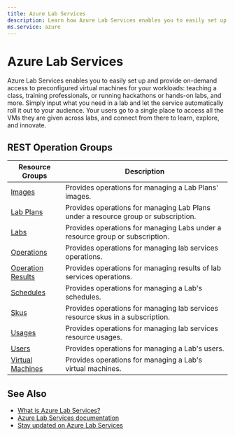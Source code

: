 ```yaml
---
title: Azure Lab Services
description: Learn how Azure Lab Services enables you to easily set up and provide on-demand access to preconfigured virtual machines for your workloads.
ms.service: azure
---
```

 
# Azure Lab Services
 

 
Azure Lab Services enables you to easily set up and provide on-demand access to preconfigured virtual machines for your workloads: teaching a class, training professionals, or running hackathons or hands-on labs, and more. Simply input what you need in a lab and let the service automatically roll it out to your audience. Your users go to a single place to access all the VMs they are given across labs, and connect from there to learn, explore, and innovate. 
 

 
## REST Operation Groups
 
 
 
| Resource Groups                                 | Description                                                                                                          |
|-------------------------------------------------|----------------------------------------------------------------------------------------------------------------------|
| [Images](xref:management.azure.com.labservices.images)   | Provides operations for managing a Lab Plans' images.                                                       | 
| [Lab Plans](xref:management.azure.com.labservices.labplans)                  | Provides operations for managing Lab Plans under a resource group or subscription.      |                                            | 
| [Labs](xref:management.azure.com.labservices.labs)                                  | Provides operations for managing Labs under a resource group or subscription.    |                                              | 
| [Operations](xref:management.azure.com.labservices.operations)                   | Provides operations for managing lab services operations.                           |
| [Operation Results](xref:management.azure.com.labservices.operationresults)               | Provides operations for managing results of lab services operations.       |                                          | 
| [Schedules](xref:management.azure.com.labservices.schedules)                   | Provides operations for managing a Lab's schedules.                                   | 
| [Skus](xref:management.azure.com.labservices.skus)                   | Provides operations for managing lab services resource skus in a subscription.                  | 
| [Usages](xref:management.azure.com.labservices.usages)                   | Provides operations for managing lab services resource usages.                              | 
| [Users](xref:management.azure.com.labservices.users)                                | Provides operations for managing a Lab's users.                                  | 
| [Virtual Machines](xref:management.azure.com.labservices.virtualmachines)                   | Provides operations for managing a Lab's virtual machines.               |
 

 
## See Also
 

 
- [What is Azure Lab Services?](https://azure.microsoft.com/services/lab-services/) 
- [Azure Lab Services documentation](https://docs.microsoft.com/azure/lab-services/)
- [Stay updated on Azure Lab Services](https://azure.microsoft.com/updates/?product=lab-services)
 

 